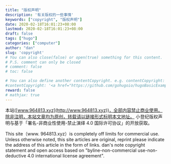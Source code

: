 ```yaml
---
title: "版权声明"
description: '有关版权的一些事情'
keywords: ["copyright", "版权声明"]
date: 2020-02-18T16:01:23+08:00
lastmod: 2020-02-18T16:01:23+08:00
draft: false
tags: ["hugo"]
categories: ["computer"]
author: "dan"
slug: 'copyright'
# You can also close(false) or open(true) something for this content.
# P.S. comment can only be closed
# comment: false
# toc: false

# You can also define another contentCopyright. e.g. contentCopyright: "This is another copyright."
#contentCopyright: '<a href="https://github.com/gohugoio/hugoBasicExample" rel="noopener" target="_blank">See origin</a>'
reward: false
# mathjax: true
---
```


本站([www.964813.xyz](http://www.964813.xyz))，全部内容禁止商业使用。除非注明，本站文章均为原创，转载请以链接形式标明本文地址。 
小登纪版权声明与基于「署名-非商业性使用-禁止演绎 4.0 国际许可协议」的开放获取。



This site（www. 964813.xyz）is completely off limits for commercial use. Unless otherwise noted, this site articles are original, reprint please indicate the address of this article in the form of links. dan's note copyright statement and open access based on "byline-non-commercial use-non-deductive 4.0 international license agreement".